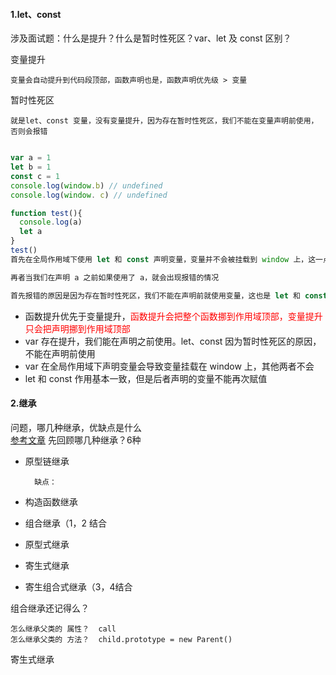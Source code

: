 #### 1.let、const
涉及面试题：什么是提升？什么是暂时性死区？var、let 及 const 区别？

变量提升
	
	变量会自动提升到代码段顶部，函数声明也是，函数声明优先级 > 变量
暂时性死区	  
	
	就是let、const 变量，没有变量提升，因为存在暂时性死区，我们不能在变量声明前使用，否则会报错


```js

var a = 1
let b = 1
const c = 1
console.log(window.b) // undefined
console.log(window. c) // undefined

function test(){
  console.log(a)
  let a
}
test() 
首先在全局作用域下使用 let 和 const 声明变量，变量并不会被挂载到 window 上，这一点就和 var 声明有了区别。

再者当我们在声明 a 之前如果使用了 a，就会出现报错的情况

首先报错的原因是因为存在暂时性死区，我们不能在声明前就使用变量，这也是 let 和 const 优于 var 的一点。然后这里你认为的提升和 var 的提升是有区别的，虽然变量在编译的环节中被告知在这块作用域中可以访问，但是访问是受限制的。
```


+ 函数提升优先于变量提升，<font color="red">函数提升会把整个函数挪到作用域顶部，变量提升只会把声明挪到作用域顶部</font>
+ var 存在提升，我们能在声明之前使用。let、const 因为暂时性死区的原因，不能在声明前使用
+ var 在全局作用域下声明变量会导致变量挂载在 window 上，其他两者不会
+ let 和 const 作用基本一致，但是后者声明的变量不能再次赋值



#### 2.继承

问题，哪几种继承，优缺点是什么  
[参考文章](https://juejin.im/post/5b4d9ed0e51d45198c018c87)
先回顾哪几种继承？6种  

+ 原型链继承
		
		缺点：
+ 构造函数继承
+ 组合继承（1，2 结合
+ 原型式继承
+ 寄生式继承
+ 寄生组合式继承（3，4结合




组合继承还记得么？  

	怎么继承父类的 属性？  call
	怎么继承父类的 方法？  child.prototype = new Parent()

寄生式继承














